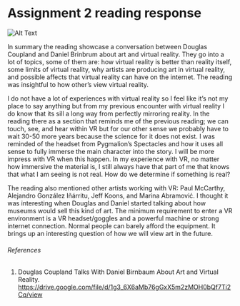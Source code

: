# Assignment 2 reading response #

![Alt Text](https://media.giphy.com/media/suhzmI6Iqiije/giphy.gif)

In summary the reading showcase a conversation between Douglas Coupland and Daniel Brinbrum about art and virtual reality. They go into a lot of topics, some of them are: how virtual reality is better than reality itself, some limits of virtual reality, why artists are producing art in virtual reality, and possible affects that virtual reality can have on the internet. The reading was insightful to how other’s view virtual reality.

I do not have a lot of experiences with virtual reality so I feel like it’s not my place to say anything but from my previous encounter with virtual reality I do know that its sill a long way from perfectly mirroring reality. In the reading there as a section that reminds me of the previous reading; we can touch, see, and hear within VR but for our other sense we probably have to wait 30-50 more years because the science for it does not exist. I was reminded of the headset from Pygmalion’s Spectacles and how it uses all sense to fully immerse the main character into the story. I will be more impress with VR when this happen. In my experience with VR, no matter how immersive the material is, I still always have that part of me that knows that what I am seeing is not real. How do we determine if something is real? 

The reading also mentioned other artists working with VR: Paul McCarthy,
Alejandro González Iñárritu, Jeff Koons, and Marina Abramović. I thought it was interesting when Douglas and Daniel started talking about how museums would sell this kind of art. The minimum requirement to enter a VR environment is a VR headset/goggles and a powerful machine or strong internet connection. Normal people can barely afford the equipment. It brings up an interesting question of how we will view art in the future.  
  
###### References
1. Douglas Coupland Talks With Daniel Birnbaum About Art and Virtual Reality. https://drive.google.com/file/d/1g3_6X6aMb76gGxX5m2zMOH0bQf7Ti2Cq/view

